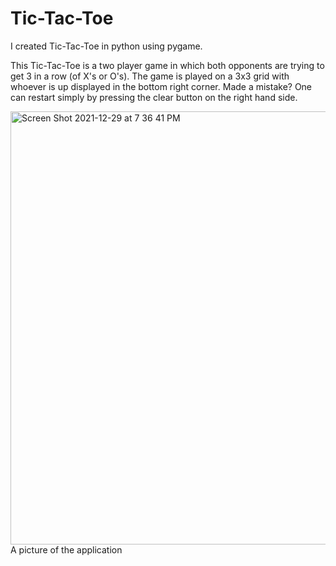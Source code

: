 # Tic-Tac-Toe

I created Tic-Tac-Toe in python using pygame. 

This Tic-Tac-Toe is a two player game in which both opponents are trying to get 3 in a row (of X's or O's). The game is played on a 3x3 grid with whoever is up displayed in the bottom right corner. Made a mistake? One can restart simply by pressing the clear button on the right hand side.  

<img width="693" alt="Screen Shot 2021-12-29 at 7 36 41 PM" src="https://user-images.githubusercontent.com/72236749/147714852-1fbc6d3b-68e7-451e-b97c-fef046df0af3.png">
A picture of the application

